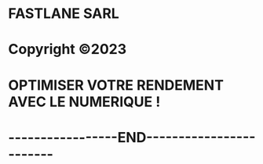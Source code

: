 # FASTLANE SARL
# Copyright ©2023
# OPTIMISER VOTRE RENDEMENT AVEC LE NUMERIQUE !
# -----------------END------------------------
